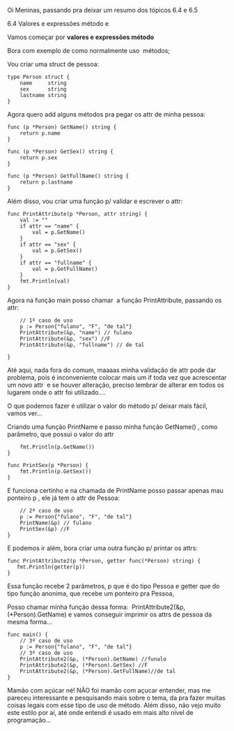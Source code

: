 Oi Meninas, passando pra deixar um resumo dos tópicos 6.4 e 6.5

6.4 Valores e expressões método e 

Vamos começar por **valores e expressões método**

Bora com exemplo de como normalmente uso  métodos;

Vou criar uma struct de pessoa:
```
type Person struct {
	name     string
	sex      string
	lastname string
}
```
Agora quero add alguns métodos pra pegar os attr de minha pessoa:
```
func (p *Person) GetName() string {
	return p.name
}

func (p *Person) GetSex() string {
	return p.sex
}

func (p *Person) GetFullName() string {
	return p.lastname
}
```
Além disso, vou criar uma função p/ validar e escrever o attr:
```
func PrintAttribute(p *Person, attr string) {
	val := ""
	if attr == "name" {
		val = p.GetName()
	}
	if attr == "sex" {
		val = p.GetSex()
	}
	if attr == "fullname" {
		val = p.GetFullName()
	}
	fmt.Println(val)
}
```
Agora na função main posso chamar  a função PrintAttribute, passando os attr:
```func main() {
	// 1º caso de uso
	p := Person{"fulano", "F", "de tal"}
	PrintAttribute(&p, "name") // fulano
	PrintAttribute(&p, "sex") //F
	PrintAttribute(&p, "fullname") // de tal

}
 ```

Até aqui, nada fora do comum, maaaas minha validação de attr pode dar problema, pois é inconveniente colocar mais um if toda vez que acrescentar um novo attr  e se houver alteração, preciso lembrar de alterar em todos os lugarem onde o attr foi utilizado....

O que podemos fazer é utilizar o valor do método p/ deixar mais fácil, vamos ver...

Criando uma função PrintName e passo minha função GetName() , como parâmetro, que possui o valor do attr

```func PrintName(p *Person) {
	fmt.Println(p.GetName())
}

func PrintSex(p *Person) {
	fmt.Println(p.GetSex())
}
 ```
E funciona certinho e na chamada de PrintName posso passar apenas mau ponteiro p , ele já tem o attr de Pessoa:
```func main() {
	// 2º caso de uso
	p := Person{"fulano", "F", "de tal"}
	PrintName(&p) // fulano
	PrintSex(&p) //F
}
 ```

 E podemos ir além, bora criar uma outra função p/ printar os attrs:

 ```
 func PrintAttribute2(p *Person, getter func(*Person) string) {
	fmt.Println(getter(p))
}
```

Essa função recebe 2 parâmetros, p que é do tipo Pessoa e getter que do tipo função anonima, que recebe um ponteiro pra Pessoa, 

Posso chamar minha função dessa forma:  PrintAttribute2(&p, (*Person).GetName) e vamos conseguir imprimir os attrs de pessoa da mesma forma...
```
func main() {
	// 3º caso de uso
	p := Person{"fulano", "F", "de tal"}
	// 3º caso de uso
	PrintAttribute2(&p, (*Person).GetName) //funalo
	PrintAttribute2(&p, (*Person).GetSex) //F
	PrintAttribute2(&p, (*Person).GetFullName)//de tal
}
```

Mamão com açúcar né! NÃO foi mamão com açucar entender, mas me pareceu interessante e pesquisando mais sobre o tema, da pra fazer muitas coisas legais com esse tipo de uso de método. Além disso, não vejo muito este estilo por aí, até onde entendi é usado em mais alto nível de programação...
